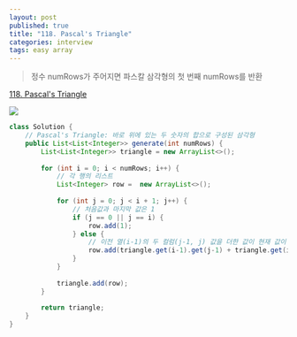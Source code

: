 ```yaml
---
layout: post
published: true
title: "118. Pascal's Triangle"
categories: interview
tags: easy array
---
```


> 정수 numRows가 주어지면 파스칼 삼각형의 첫 번째 numRows를 반환

[118. Pascal's Triangle](https://leetcode.com/problems/pascals-triangle/)

![](https://upload.wikimedia.org/wikipedia/commons/0/0d/PascalTriangleAnimated2.gif)

```java
class Solution {
    // Pascal's Triangle: 바로 위에 있는 두 숫자의 합으로 구성된 삼각형
    public List<List<Integer>> generate(int numRows) {
        List<List<Integer>> triangle = new ArrayList<>();
        
        for (int i = 0; i < numRows; i++) {
            // 각 행의 리스트
            List<Integer> row =  new ArrayList<>();
            
            for (int j = 0; j < i + 1; j++) {
                // 처음값과 마지막 값은 1
                if (j == 0 || j == i) {
                    row.add(1);
                } else {
                    // 이전 열(i-1)의 두 컬럼(j-1, j) 값을 더한 값이 현재 값이 된다.
                    row.add(triangle.get(i-1).get(j-1) + triangle.get(i-1).get(j));
                }
            }
            
            triangle.add(row);
        }
        
        return triangle;
    }
}
```